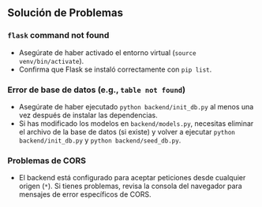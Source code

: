 ## Solución de Problemas

### `flask` command not found
- Asegúrate de haber activado el entorno virtual (`source venv/bin/activate`).
- Confirma que Flask se instaló correctamente con `pip list`.

### Error de base de datos (e.g., `table not found`)
- Asegúrate de haber ejecutado `python backend/init_db.py` al menos una vez después de instalar las dependencias.
- Si has modificado los modelos en `backend/models.py`, necesitas eliminar el archivo de la base de datos (si existe) y volver a ejecutar `python backend/init_db.py` y `python backend/seed_db.py`.

### Problemas de CORS
- El backend está configurado para aceptar peticiones desde cualquier origen (`*`). Si tienes problemas, revisa la consola del navegador para mensajes de error específicos de CORS.
